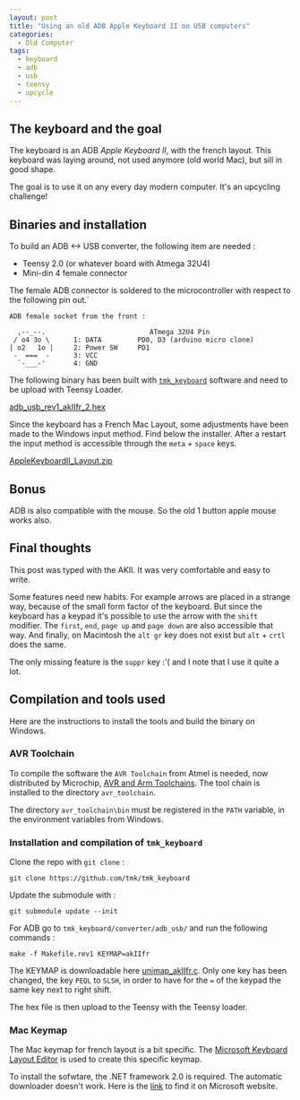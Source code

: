```yaml
---
layout: post
title: "Using an old ADB Apple Keyboard II on USB computers"
categories:
  - Old Computer
tags:
  - keyboard
  - adb
  - usb
  - teensy
  - upcycle
---
```


## The keyboard and the goal
The keyboard is an ADB *Apple Keyboard II*, with the french layout. 
This keyboard was laying around, not used anymore (old world Mac), but sill in good shape.

The goal is to use it on any every day modern computer.
It's an upcycling challenge!

## Binaries and installation
To build an ADB <-> USB converter, the following item are needed :
- Teensy 2.0 (or whatever board with Atmega 32U4)
- Mini-din 4 female connector

The female ADB connector is soldered to the microcontroller with respect to 
the following pin out.`

```
ADB female socket from the front :

  ,--_--.		                   ATmega 32U4 Pin
 / o4 3o \      1: DATA         PD0, D3 (arduino micro clone)
| o2   1o |     2: Power SW 	PD1
 -  ===  -      3: VCC
  `-___-'       4: GND
```

The following binary has been built with [`tmk_keyboard`](https://github.com/tmk/tmk_keyboard)
 software and need to be upload with Teensy Loader.

[adb_usb_rev1_akIIfr_2.hex](assets/2020-04-25-bin/adb_usb_rev1_akIIfr_2.hex)

Since the keyboard has a French Mac Layout, some adjustments have been made to 
the Windows input method. Find below the installer. After a restart the input 
method is accessible through the `meta` + `space` keys.

[AppleKeyboardII_Layout.zip](assets/2020-04-25-bin/AppleKeyboardII_Layout.zip)


## Bonus

ADB is also compatible with the mouse. So the old 1 button apple mouse works also.


## Final thoughts

This post was typed with the AKII. It was very comfortable and easy to write.

Some features need new habits. For example arrows are placed in a strange way, 
because of the small form factor of the keyboard. But since the keyboard has a 
keypad it's possible to use the arrow with the `shift` modifier.
 The `first`, `end`, `page up` and `page down` are also accessible
 that way. And finally, on Macintosh the `alt gr` key does not exist but 
 `alt` + `crtl` does the same.

The only missing feature is the `suppr` key :'( and I note that I use it quite 
a lot.


## Compilation and tools used

Here are the instructions to install the tools and build the binary on Windows.

### AVR Toolchain

To compile the software the `AVR Toolchain` from Atmel is needed, now 
distributed by Microchip, 
[AVR and Arm Toolchains](https://www.microchip.com/mplab/avr-support/avr-and-arm-toolchains-c-compilers).
 The tool chain is installed to the directory `avr_toolchain`.

The directory `avr_toolchain\bin` must be registered in the `PATH` variable, in 
the environment variables from Windows.

### Installation and compilation of `tmk_keyboard`

Clone the repo  with `git clone` :
```
git clone https://github.com/tmk/tmk_keyboard
```
Update the submodule with :
```
git submodule update --init
```

For ADB go to `tmk_keyboard/converter/adb_usb/` and run the following commands :
```
make -f Makefile.rev1 KEYMAP=akIIfr
```

The KEYMAP is downloadable here 
[unimap_akIIfr.c](assets/2020-04-25-bin/unimap_akIIfr.c).
 Only one key has been changed, the key `PEQL` to `SLSH`, in order to have for 
 the `=` of the keypad the same key next to right shift.
 
The hex file is then upload to the Teensy with the Teensy loader.

### Mac Keymap

The Mac keymap for french layout is a bit specific. 
The [Microsoft Keyboard Layout Editor](https://www.microsoft.com/en-us/download/details.aspx?id=22339)
 is used to create this specific keymap.

To install the sofwtare, the .NET framework 2.0 is required. The automatic downloader
 doesn't work. Here is the [link](https://www.microsoft.com/en-us/download/details.aspx?id=6523)
 to find it on Microsoft website.